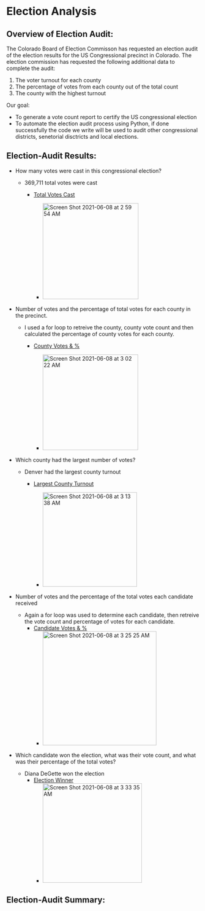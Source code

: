 # Election Analysis
## Overview of Election Audit:
The Colorado Board of Election Commisson has requested an election audit of the election results for the US Congressional precinct in Colorado. The election commission has requested the following additional data to complete the audit:
  1) The voter turnout for each county
  2) The percentage of votes from each county out of the total count
  3) The county with the highest turnout

Our goal: 
  - To generate a vote count report to certify the US congressional election
  - To automate the election audit process using Python, if done successfully the code we write will be used to audit other congressional districts, senetorial disctricts and local elections. 

## Election-Audit Results:
   - How many votes were cast in this congressional election?
      - 369,711 total votes were cast
        - [Total Votes Cast](https://github.com/KristinaCastro/Election_Analysis/blob/main/total_votes.png)
    
          -  <img width="250" alt="Screen Shot 2021-06-08 at 2 59 54 AM" src="https://user-images.githubusercontent.com/81998045/121138376-9da28e80-c805-11eb-9739-4fefaeaa351a.png">

  - Number of votes and the percentage of total votes for each county in the precinct. 
    - I used a for loop to retreive the county, county vote count and then calculated the percentage of county votes for each county.
      - [County Votes & %](https://github.com/KristinaCastro/Election_Analysis/blob/main/county-votes_py.png) 
     
        -  <img width="249" alt="Screen Shot 2021-06-08 at 3 02 22 AM" src="https://user-images.githubusercontent.com/81998045/121138695-f40fcd00-c805-11eb-8082-3d7268c7fe4b.png">
   
  -  Which county had the largest number of votes?     
     - Denver had the largest county turnout
        - [Largest County Turnout](https://github.com/KristinaCastro/Election_Analysis/blob/main/lg_county_turnout.png)
        
           -  <img width="246" alt="Screen Shot 2021-06-08 at 3 13 38 AM" src="https://user-images.githubusercontent.com/81998045/121140155-8795cd80-c807-11eb-93f3-a0da8828534f.png">
  - Number of votes and the percentage of the total votes each candidate received 
    - Again a for loop was used to determine each candidate, then retreive the vote count and percentage of votes for each candidate.
      - [Candidate Votes & %](https://github.com/KristinaCastro/Election_Analysis/blob/main/candidate_votes%20info_py.png) 
         - <img width="297" alt="Screen Shot 2021-06-08 at 3 25 25 AM" src="https://user-images.githubusercontent.com/81998045/121141609-2bcc4400-c809-11eb-8953-ee4362b32640.png">
  - Which candidate won the election, what was their vote count, and what was their percentage of the total votes?
    - Diana DeGette won the election
      - [Election Winner](https://github.com/KristinaCastro/Election_Analysis/blob/main/candidate_winner_py.png)
        - <img width="259" alt="Screen Shot 2021-06-08 at 3 33 35 AM" src="https://user-images.githubusercontent.com/81998045/121142754-5074eb80-c80a-11eb-9a57-c7b2a72ef6ea.png">

## Election-Audit Summary:





      
  
  

